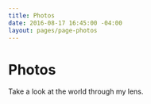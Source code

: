 ```yaml
---
title: Photos
date: 2016-08-17 16:45:00 -04:00
layout: pages/page-photos
---
```


# Photos

Take a look at the world through my lens.